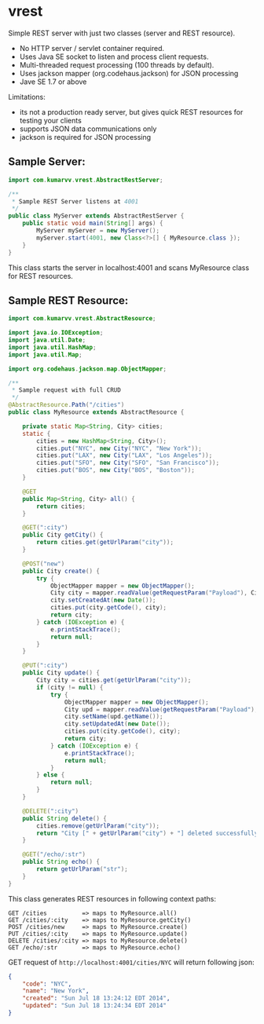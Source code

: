 vrest
=====

Simple REST server with just two classes (server and REST resource).

- No HTTP server / servlet container required.
- Uses Java SE socket to listen and process client requests.
- Multi-threaded request processing (100 threads by default).
- Uses jackson mapper (org.codehaus.jackson) for JSON processing
- Jave SE 1.7 or above 

Limitations: 
- its not a production ready server, but gives quick REST resources for testing your clients 
- supports JSON data communications only 
- jackson is required for JSON processing 


Sample Server: 
--------------

```java
import com.kumarvv.vrest.AbstractRestServer;

/**
 * Sample REST Server listens at 4001
 */
public class MyServer extends AbstractRestServer {
	public static void main(String[] args) {
		MyServer myServer = new MyServer();
		myServer.start(4001, new Class<?>[] { MyResource.class });
	}
}
```

This class starts the server in localhost:4001 and scans MyResource class for REST resources. 


Sample REST Resource: 
---------------------

```java
import com.kumarvv.vrest.AbstractResource;

import java.io.IOException;
import java.util.Date;
import java.util.HashMap;
import java.util.Map;

import org.codehaus.jackson.map.ObjectMapper;

/**
 * Sample request with full CRUD
 */
@AbstractResource.Path("/cities")
public class MyResource extends AbstractResource {

	private static Map<String, City> cities;
	static {
		cities = new HashMap<String, City>();
		cities.put("NYC", new City("NYC", "New York"));
		cities.put("LAX", new City("LAX", "Los Angeles"));
		cities.put("SFO", new City("SFO", "San Francisco"));
		cities.put("BOS", new City("BOS", "Boston"));
	}

	@GET
	public Map<String, City> all() {
		return cities;
	}

	@GET(":city")
	public City getCity() {
		return cities.get(getUrlParam("city"));
	}

	@POST("new")
	public City create() {
		try {
			ObjectMapper mapper = new ObjectMapper();
			City city = mapper.readValue(getRequestParam("Payload"), City.class);
			city.setCreatedAt(new Date());
			cities.put(city.getCode(), city);
			return city;
		} catch (IOException e) {
			e.printStackTrace();
			return null;
		}
	}

	@PUT(":city")
	public City update() {
		City city = cities.get(getUrlParam("city"));
		if (city != null) {
			try {
				ObjectMapper mapper = new ObjectMapper();
				City upd = mapper.readValue(getRequestParam("Payload"), City.class);
				city.setName(upd.getName());
				city.setUpdatedAt(new Date());
				cities.put(city.getCode(), city);
				return city;
			} catch (IOException e) {
				e.printStackTrace();
				return null;
			}
		} else {
			return null;
		}
	}

	@DELETE(":city")
	public String delete() {
		cities.remove(getUrlParam("city"));
		return "City [" + getUrlParam("city") + "] deleted successfully";
	}

	@GET("/echo/:str")
	public String echo() {
		return getUrlParam("str");
	}
}
```

This class generates REST resources in following context paths: 
```http
GET /cities          => maps to MyResource.all() 
GET /cities/:city    => maps to MyResource.getCity()
POST /cities/new     => maps to MyResource.create() 
PUT /cities/:city    => maps to MyResource.update() 
DELETE /cities/:city => maps to MyResource.delete() 
GET /echo/:str       => maps to MyResource.echo() 
```

GET request of <code>http://localhost:4001/cities/NYC</code> will return following json: 

```json
{
    "code": "NYC",
    "name": "New York",
    "created": "Sun Jul 18 13:24:12 EDT 2014",
    "updated": "Sun Jul 18 13:24:34 EDT 2014"
}
```



